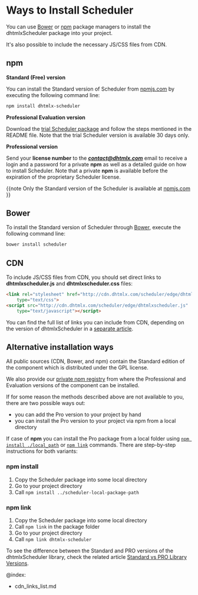 Ways to Install Scheduler 
================================

You can use [Bower](https://bower.io/) or [npm](https://www.npmjs.com/) package managers to install the dhtmlxScheduler package into your project.

It's also possible to include the necessary JS/CSS files from CDN.

npm
-------------------------

**Standard (Free) version**

You can install the Standard version of Scheduler from [npmjs.com](https://www.npmjs.com/package/dhtmlx-scheduler) by executing the following command line:

~~~html
npm install dhtmlx-scheduler
~~~

**Professional Evaluation version**

Download the [trial Scheduler package](https://dhtmlx.com/docs/products/dhtmlxScheduler/download.shtml) and follow the steps mentioned in the README file. 
Note that the trial Scheduler version is available 30 days only.

**Professional version**

Send your **license number** to the ***contact@dhtmlx.com*** email to receive a login and a password for a private **npm** as well as a detailed guide on how to
install Scheduler. Note that a private **npm** is available before the expiration of the proprietary Scheduler license.

{{note Only the Standard version of the Scheduler is available at [npmjs.com](https://www.npmjs.com/package/dhtmlx-scheduler) }}

Bower
-------------------------

To install the Standard version of Scheduler through [Bower](https://bower.io/), execute the following command line:

~~~html
bower install scheduler
~~~

CDN
-----

To include JS/CSS files from CDN, you should set direct links to **dhtmlxscheduler.js** and **dhtmlxscheduler.css** files:

~~~html
<link rel="stylesheet" href="http://cdn.dhtmlx.com/scheduler/edge/dhtmlxscheduler.css" 
	type="text/css"> 
<script src="http://cdn.dhtmlx.com/scheduler/edge/dhtmlxscheduler.js" 
	type="text/javascript"></script>  
~~~

You can find the full list of links you can include from CDN, depending on the version of dhtmlxScheduler in a [separate article](cdn_links_list.md).

Alternative installation ways
---------------------------------

All public sources (CDN, Bower, and npm) contain the Standard edition of the component which is distributed under the GPL license.

We also provide our [private npm registry](#npm) from where the Professional and Evaluation versions of the component can be installed. 

If for some reason the methods described above are not available to you, there are two possible ways out:
 
- you can add the Pro version to your project by hand
- you can install the Pro version to your project via npm from a local directory

If case of **npm** you can install the Pro package from a local folder using  [`npm install ./local_path`](https://docs.npmjs.com/cli/install) or [`npm link`](https://docs.npmjs.com/cli/link) commands.
There are step-by-step instructions for both variants:

### npm install

1. Copy the Scheduler package into some local directory
2. Go to your project directory
3. Call `npm install ../scheduler-local-package-path`

### npm link

1. Copy the Scheduler package into some local directory
2. Call `npm link` in the package folder
3. Go to your project directory
4. Call `npm link dhtmlx-scheduler`

To see the difference between the Standard and PRO versions of the dhtmlxScheduler library, check the related article [Standard vs PRO Library Versions](editions_comparison.md).

@index:
- cdn_links_list.md